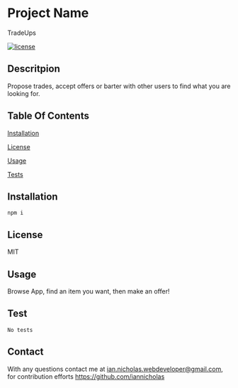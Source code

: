   # Project Name
  TradeUps

  [![license](https://img.shields.io/badge/License-MIT-yellow.svg)](https://opensource.org/licenses/MIT)
  
  ## Descritpion
  Propose trades, accept offers or barter with other users to find what you are looking for.

  ## Table Of Contents
  [Installation](#installation)

  [License](#license)

  [Usage](#usage)

  [Tests](#test)
  ## Installation

  ~~~
  npm i
  ~~~

  ## License
  MIT

  ## Usage
  Browse App, find an item you want, then make an offer!
  
  ## Test
  ~~~
  No tests
  ~~~

  ## Contact
  With any questions contact me at <ian.nicholas.webdeveloper@gmail.com>, for contribution efforts <https://github.com/iannicholas>
  